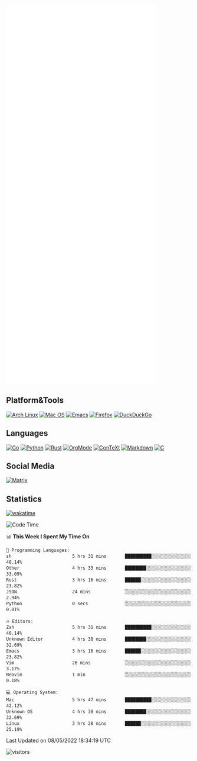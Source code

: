 ![Metrics](https://github.com/SteamedFish/SteamedFish/blob/master/github-metrics.svg)

## Platform&Tools

[![Arch Linux](https://img.shields.io/badge/ArchLinux-1793D1?logo=arch-linux&logoColor=fff&style=flat-square)](https://archlinux.org/)
[![Mac OS](https://img.shields.io/badge/MacOS-000000?style=flat-square&logo=macos&logoColor=F0F0F0)](https://www.apple.com/macos/)
[![Emacs](https://img.shields.io/badge/Emacs-%237F5AB6.svg?&style=flat-square&logo=gnu-emacs&logoColor=white)](https://www.gnu.org/software/emacs/)
[![Firefox](https://img.shields.io/badge/Firefox-FF7139?style=flat-square&logo=Firefox-Browser&logoColor=white)](https://firefox.com/)
[![DuckDuckGo](https://img.shields.io/badge/DuckDuckGo-DE5833?style=flat-square&logo=DuckDuckGo&logoColor=white)](https://duckduckgo.com/)

## Languages

[![Go](https://img.shields.io/badge/Golang-%2300ADD8.svg?style=flat-square&logo=go&logoColor=white)](https://golang.org/)
[![Python](https://img.shields.io/badge/Python-3670A0?style=flat-square&logo=python&logoColor=ffdd54)](https://www.python.org/)
[![Rust](https://img.shields.io/badge/Rust-%23000000.svg?style=flat-square&logo=rust&logoColor=white)](https://www.rust-lang.org/)
[![OrgMode](https://img.shields.io/badge/OrgMode-%23000000.svg?style=flat-square&logo=org&logoColor=white)](https://orgmode.org/)
[![ConTeXt](https://img.shields.io/badge/ConTeXt-%23008080.svg?style=flat-square&logo=latex&logoColor=white)](https://contextgarden.net/)
[![Markdown](https://img.shields.io/badge/MarkDown-%23000000.svg?style=flat-square&logo=markdown&logoColor=white)](https://daringfireball.net/projects/markdown/)
[![C](https://img.shields.io/badge/C-%2300599C.svg?style=flat-square&logo=c&logoColor=white)](https://www.iso.org/standard/74528.html)

## Social Media

[![Matrix](https://img.shields.io/badge/SteamedFish-2CA5E0?style=social&logo=matrix&logoColor=black)](https://matrix.to/#/@i:steamedfish.org)

## Statistics
[![wakatime](https://wakatime.com/badge/user/168280d6-fcf2-4b4f-ad3a-dc4612f35b38.svg)](https://wakatime.com/@168280d6-fcf2-4b4f-ad3a-dc4612f35b38)

<!--START_SECTION:waka-->
![Code Time](http://img.shields.io/badge/Code%20Time-1%2C800%20hrs%2023%20mins-blue)

📊 **This Week I Spent My Time On** 

```text
💬 Programming Languages: 
sh                       5 hrs 31 mins       ██████████░░░░░░░░░░░░░░░   40.14% 
Other                    4 hrs 33 mins       ████████░░░░░░░░░░░░░░░░░   33.09% 
Rust                     3 hrs 16 mins       ██████░░░░░░░░░░░░░░░░░░░   23.82% 
JSON                     24 mins             ░░░░░░░░░░░░░░░░░░░░░░░░░   2.94% 
Python                   0 secs              ░░░░░░░░░░░░░░░░░░░░░░░░░   0.01%

🔥 Editors: 
Zsh                      5 hrs 31 mins       ██████████░░░░░░░░░░░░░░░   40.14% 
Unknown Editor           4 hrs 30 mins       ████████░░░░░░░░░░░░░░░░░   32.69% 
Emacs                    3 hrs 16 mins       ██████░░░░░░░░░░░░░░░░░░░   23.82% 
Vim                      26 mins             ░░░░░░░░░░░░░░░░░░░░░░░░░   3.17% 
Neovim                   1 min               ░░░░░░░░░░░░░░░░░░░░░░░░░   0.18%

💻 Operating System: 
Mac                      5 hrs 47 mins       ██████████░░░░░░░░░░░░░░░   42.12% 
Unknown OS               4 hrs 30 mins       ████████░░░░░░░░░░░░░░░░░   32.69% 
Linux                    3 hrs 28 mins       ██████░░░░░░░░░░░░░░░░░░░   25.19%

```


 Last Updated on 08/05/2022 18:34:19 UTC
<!--END_SECTION:waka-->

![visitors](https://visitor-badge.laobi.icu/badge?page_id=SteamedFish.SteamedFish)
